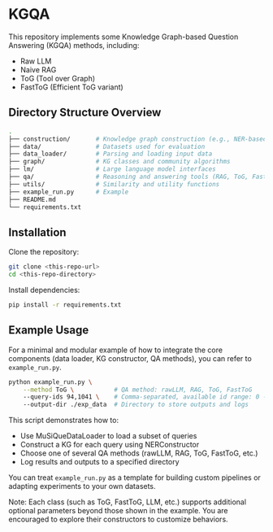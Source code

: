# KGQA

This repository implements some Knowledge Graph-based Question Answering (KGQA) methods, including:

- Raw LLM
- Naive RAG
- ToG (Tool over Graph)
- FastToG (Efficient ToG variant)

## Directory Structure Overview

```bash
.
├── construction/       # Knowledge graph construction (e.g., NER-based)
├── data/               # Datasets used for evaluation
├── data_loader/        # Parsing and loading input data
├── graph/              # KG classes and community algorithms
├── lm/                 # Large language model interfaces
├── qa/                 # Reasoning and answering tools (RAG, ToG, FastToG)
├── utils/              # Similarity and utility functions
├── example_run.py      # Example
├── README.md
└── requirements.txt
```
## Installation

Clone the repository:

```bash
git clone <this-repo-url>
cd <this-repo-directory>
```

Install dependencies:

```bash
pip install -r requirements.txt
```

## Example Usage
For a minimal and modular example of how to integrate the core components (data loader, KG constructor, QA methods), you can refer to `example_run.py`.

```bash
python example_run.py \
    --method ToG \           # QA method: rawLLM, RAG, ToG, FastToG
    --query-ids 94,1041 \    # Comma-separated, available id range: 0 - 2416
    --output-dir ./exp_data  # Directory to store outputs and logs
```

This script demonstrates how to:

- Use MuSiQueDataLoader to load a subset of queries
- Construct a KG for each query using NERConstructor
- Choose one of several QA methods (rawLLM, RAG, ToG, FastToG, etc.)
- Log results and outputs to a specified directory

You can treat `example_run.py` as a template for building custom pipelines or adapting experiments to your own datasets.

Note: Each class (such as ToG, FastToG, LLM, etc.) supports additional optional parameters beyond those shown in the example. You are encouraged to explore their constructors to customize behaviors.